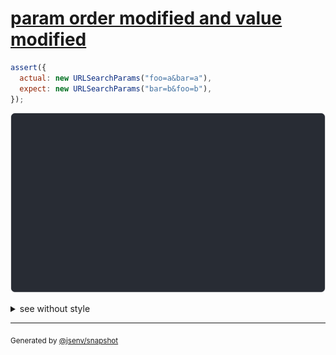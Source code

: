 # [param order modified and value modified](../../url_search_params.test.js#L41)

```js
assert({
  actual: new URLSearchParams("foo=a&bar=a"),
  expect: new URLSearchParams("bar=b&foo=b"),
});
```

![img](throw.svg)

<details>
  <summary>see without style</summary>

```console
AssertionError: actual and expect are different

actual: URLSearchParams(
  "foo" => [
    "a",
  ],
  "bar" => [
    "a",
  ],
)
expect: URLSearchParams(
  "bar" => [
    "b",
  ],
  "foo" => [
    "b",
  ],
)
```

</details>

---
<sub>
  Generated by <a href="https://github.com/jsenv/core/tree/main/packages/independent/snapshot">@jsenv/snapshot</a>
</sub>